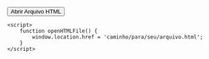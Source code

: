 <!DOCTYPE html>
<html lang="en">
<head>
    <meta charset="UTF-8">
    <meta name="viewport" content="width=device-width, initial-scale=1.0">
   
</head>
<body>
    <button onclick="openHTMLFile(lista código html)">Abrir Arquivo HTML</button>

    <script>
        function openHTMLFile() {
            window.location.href = 'caminho/para/seu/arquivo.html';
        }
    </script>
</body>
</html>
